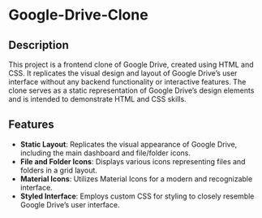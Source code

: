 # Google-Drive-Clone

## Description

This project is a frontend clone of Google Drive, created using HTML and CSS. It replicates the visual design and layout of Google Drive’s user interface without any backend functionality or interactive features. The clone serves as a static representation of Google Drive’s design elements and is intended to demonstrate HTML and CSS skills.

## Features

- **Static Layout**: Replicates the visual appearance of Google Drive, including the main dashboard and file/folder icons.
- **File and Folder Icons**: Displays various icons representing files and folders in a grid layout.
- **Material Icons**: Utilizes Material Icons for a modern and recognizable interface.
- **Styled Interface**: Employs custom CSS for styling to closely resemble Google Drive’s user interface.
